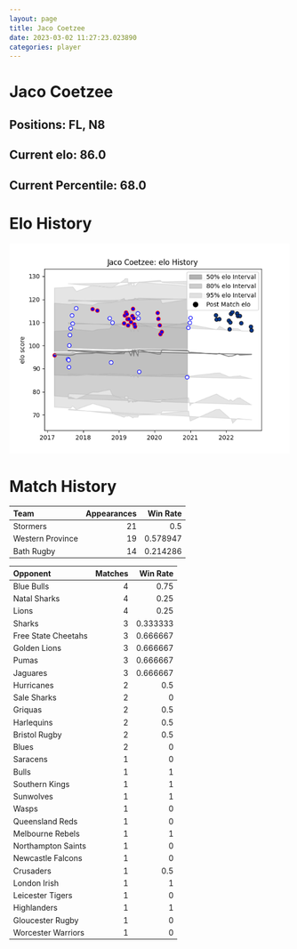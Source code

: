 ```yaml
---  
layout: page  
title: Jaco Coetzee  
date: 2023-03-02 11:27:23.023890  
categories: player  
---
```

# Jaco Coetzee

## Positions: FL, N8

## Current elo: 86.0

## Current Percentile: 68.0

# Elo History


![elo history](history_JacoCoetzee.png)
# Match History


| Team             |   Appearances |   Win Rate |
|:-----------------|--------------:|-----------:|
| Stormers         |            21 |   0.5      |
| Western Province |            19 |   0.578947 |
| Bath Rugby       |            14 |   0.214286 |

| Opponent            |   Matches |   Win Rate |
|:--------------------|----------:|-----------:|
| Blue Bulls          |         4 |   0.75     |
| Natal Sharks        |         4 |   0.25     |
| Lions               |         4 |   0.25     |
| Sharks              |         3 |   0.333333 |
| Free State Cheetahs |         3 |   0.666667 |
| Golden Lions        |         3 |   0.666667 |
| Pumas               |         3 |   0.666667 |
| Jaguares            |         3 |   0.666667 |
| Hurricanes          |         2 |   0.5      |
| Sale Sharks         |         2 |   0        |
| Griquas             |         2 |   0.5      |
| Harlequins          |         2 |   0.5      |
| Bristol Rugby       |         2 |   0.5      |
| Blues               |         2 |   0        |
| Saracens            |         1 |   0        |
| Bulls               |         1 |   1        |
| Southern Kings      |         1 |   1        |
| Sunwolves           |         1 |   1        |
| Wasps               |         1 |   0        |
| Queensland Reds     |         1 |   0        |
| Melbourne Rebels    |         1 |   1        |
| Northampton Saints  |         1 |   0        |
| Newcastle Falcons   |         1 |   0        |
| Crusaders           |         1 |   0.5      |
| London Irish        |         1 |   1        |
| Leicester Tigers    |         1 |   0        |
| Highlanders         |         1 |   1        |
| Gloucester Rugby    |         1 |   0        |
| Worcester Warriors  |         1 |   0        |